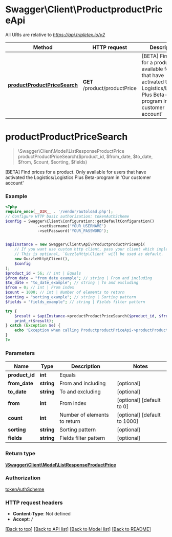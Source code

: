 # Swagger\Client\ProductproductPriceApi

All URIs are relative to *https://api.tripletex.io/v2*

Method | HTTP request | Description
------------- | ------------- | -------------
[**productProductPriceSearch**](ProductproductPriceApi.md#productproductpricesearch) | **GET** /product/productPrice | [BETA] Find prices for a product. Only available for users that have activated the Logistics/Logistics Plus Beta-program in &#x27;Our customer account&#x27;

# **productProductPriceSearch**
> \Swagger\Client\Model\ListResponseProductPrice productProductPriceSearch($product_id, $from_date, $to_date, $from, $count, $sorting, $fields)

[BETA] Find prices for a product. Only available for users that have activated the Logistics/Logistics Plus Beta-program in 'Our customer account'

### Example
```php
<?php
require_once(__DIR__ . '/vendor/autoload.php');
// Configure HTTP basic authorization: tokenAuthScheme
$config = Swagger\Client\Configuration::getDefaultConfiguration()
              ->setUsername('YOUR_USERNAME')
              ->setPassword('YOUR_PASSWORD');


$apiInstance = new Swagger\Client\Api\ProductproductPriceApi(
    // If you want use custom http client, pass your client which implements `GuzzleHttp\ClientInterface`.
    // This is optional, `GuzzleHttp\Client` will be used as default.
    new GuzzleHttp\Client(),
    $config
);
$product_id = 56; // int | Equals
$from_date = "from_date_example"; // string | From and including
$to_date = "to_date_example"; // string | To and excluding
$from = 0; // int | From index
$count = 1000; // int | Number of elements to return
$sorting = "sorting_example"; // string | Sorting pattern
$fields = "fields_example"; // string | Fields filter pattern

try {
    $result = $apiInstance->productProductPriceSearch($product_id, $from_date, $to_date, $from, $count, $sorting, $fields);
    print_r($result);
} catch (Exception $e) {
    echo 'Exception when calling ProductproductPriceApi->productProductPriceSearch: ', $e->getMessage(), PHP_EOL;
}
?>
```

### Parameters

Name | Type | Description  | Notes
------------- | ------------- | ------------- | -------------
 **product_id** | **int**| Equals |
 **from_date** | **string**| From and including | [optional]
 **to_date** | **string**| To and excluding | [optional]
 **from** | **int**| From index | [optional] [default to 0]
 **count** | **int**| Number of elements to return | [optional] [default to 1000]
 **sorting** | **string**| Sorting pattern | [optional]
 **fields** | **string**| Fields filter pattern | [optional]

### Return type

[**\Swagger\Client\Model\ListResponseProductPrice**](../Model/ListResponseProductPrice.md)

### Authorization

[tokenAuthScheme](../../README.md#tokenAuthScheme)

### HTTP request headers

 - **Content-Type**: Not defined
 - **Accept**: */*

[[Back to top]](#) [[Back to API list]](../../README.md#documentation-for-api-endpoints) [[Back to Model list]](../../README.md#documentation-for-models) [[Back to README]](../../README.md)

